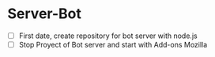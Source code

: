 # Server-Bot

* [ ] First date, create repository for bot server with node.js
* [ ] Stop Proyect of Bot server and start with Add-ons Mozilla
